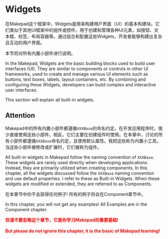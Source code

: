 # Widgets

在Makepad这个框架中，Widgets是用来构建用户界面（UI）的基本构建块。它们类似于其他UI框架中的组件或控件，用于创建和管理各种UI元素，如按钮、文本框、标签、布局容器等。通过组合和配置这些Widgets，开发者能够构建出复杂且互动的用户界面。

本节将对所有内置小部件进行说明。

In the Makepad, Widgets are the basic building blocks used to build user interfaces (UI). They are similar to components or controls in other UI frameworks, used to create and manage various UI elements such as buttons, text boxes, labels, layout containers, etc. By combining and configuring these Widgets, developers can build complex and interactive user interfaces.

This section will explain all built-in widgets.

## Attention

Makepad中的所有内置小部件都遵循`XXXBase`的命名约定。在开发应用程序时，很少直接使用这些小部件。相反，它们主要在创建组件时使用。在本章中，讨论的所有小部件都遵循`XXXBase`命名约定，且使用默认属性。我把这些称为内置小工具。当这些小部件被修改或扩展时，它们被称为组件。

All built-in widgets in Makepad follow the naming convention of `XXXBase`. These widgets are rarely used directly when developing applications. Instead, they are primarily utilized when creating components. In this chapter, all the widgets discussed follow the `XXXBase` naming convention and use default properties. I refer to these as Built-in Widgets. When these widgets are modified or extended, they are referred to as Components.

在本章节中你不会获得任何例子! 所有的例子将会在Component章节中。

In this chapter, you will not get any examples! All Examples are in the Component chapter.



<strong style="color: #FF0000">
但请不要忽略这个章节，它是你学习Makepad的重要基础!
<br />
<br />
But please do not ignore this chapter, it is the basic of Makepad learning!
</strong>